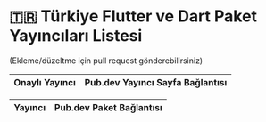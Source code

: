 # 🇹🇷 Türkiye Flutter ve Dart Paket Yayıncıları Listesi

(Ekleme/düzeltme için pull request gönderebilirsiniz)

Onaylı Yayıncı | Pub.dev Yayıncı Sayfa Bağlantısı
--- | --- 

Yayıncı | Pub.dev Paket Bağlantısı
--- | --- 
